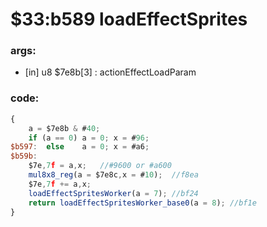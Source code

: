 ﻿
# $33:b589 loadEffectSprites

### args:
+	[in] u8 $7e8b[3] : actionEffectLoadParam

### code:
```js
{
	a = $7e8b & #40;
	if (a == 0) a = 0; x = #96;
$b597:	else 	a = 0; x = #a6;
$b59b:
	$7e,7f = a,x;	//#9600 or #a600
	mul8x8_reg(a = $7e8c,x = #10);	//f8ea
	$7e,7f += a,x;
	loadEffectSpritesWorker(a = 7);	//bf24
	return loadEffectSpritesWorker_base0(a = 8); //bf1e
}
```



